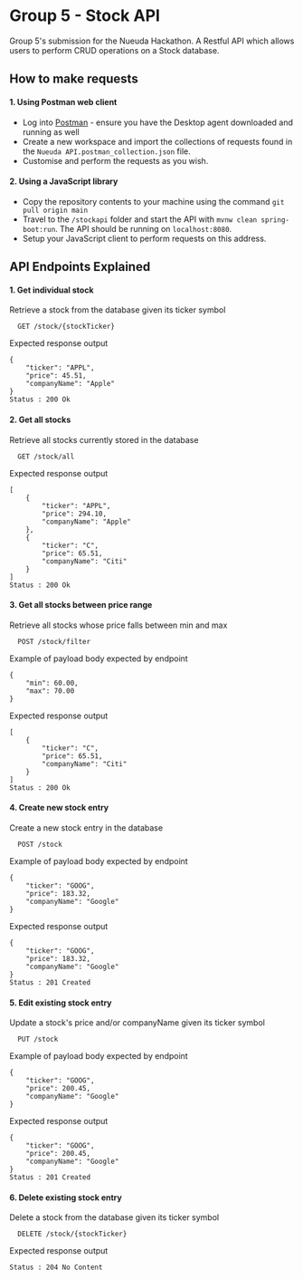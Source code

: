
# Group 5 - Stock API

Group 5's submission for the Nueuda Hackathon. A Restful API which allows users to perform CRUD operations on a Stock database.

## How to make requests
#### 1. Using Postman web client
- Log into [Postman](https://web.postman.co/) - ensure you have the Desktop agent downloaded and running as well
- Create a new workspace and import the collections of requests found in the `Nueuda API.postman_collection.json` file.
- Customise and perform the requests as you wish.

#### 2. Using a JavaScript library
- Copy the repository contents to your machine using the command `git pull origin main`
- Travel to the `/stockapi` folder and start the API with `mvnw clean spring-boot:run`. The API should be running on `localhost:8080`.
- Setup your JavaScript client to perform requests on this address.

## API Endpoints Explained

#### 1. Get individual stock
Retrieve a stock from the database given its ticker symbol
```
  GET /stock/{stockTicker}
```
Expected response output
```
{
    "ticker": "APPL",
    "price": 45.51,
    "companyName": "Apple"
}
Status : 200 Ok
```

#### 2. Get all stocks
Retrieve all stocks currently stored in the database
```
  GET /stock/all
```
Expected response output
```
[
    {
        "ticker": "APPL",
        "price": 294.10,
        "companyName": "Apple"
    }, 
    {
        "ticker": "C",
        "price": 65.51,
        "companyName": "Citi"
    }
]
Status : 200 Ok
```

#### 3. Get all stocks between price range
Retrieve all stocks whose price falls between min and max
```
  POST /stock/filter
```
Example of payload body expected by endpoint
```
{
    "min": 60.00,
    "max": 70.00
}
```
Expected response output
```
[
    {
        "ticker": "C",
        "price": 65.51,
        "companyName": "Citi"
    }
]
Status : 200 Ok
```

#### 4. Create new stock entry
Create a new stock entry in the database
```
  POST /stock
```
Example of payload body expected by endpoint
```
{
    "ticker": "GOOG",
    "price": 183.32,
    "companyName": "Google"
}
```
Expected response output
```
{
    "ticker": "GOOG",
    "price": 183.32,
    "companyName": "Google"
}
Status : 201 Created
```

#### 5. Edit existing stock entry
Update a stock's price and/or companyName given its ticker symbol
```
  PUT /stock
```
Example of payload body expected by endpoint
```
{
    "ticker": "GOOG",
    "price": 200.45,
    "companyName": "Google"
}
```
Expected response output
```
{
    "ticker": "GOOG",
    "price": 200.45,
    "companyName": "Google"
}
Status : 201 Created
```

#### 6. Delete existing stock entry
Delete a stock from the database given its ticker symbol
```
  DELETE /stock/{stockTicker}
```
Expected response output
```
Status : 204 No Content
```


